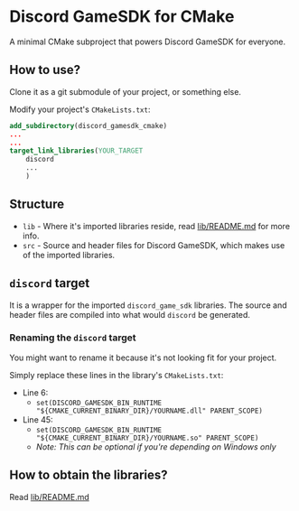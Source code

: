 # Discord GameSDK for CMake
A minimal CMake subproject that powers Discord GameSDK for everyone.

## How to use?
Clone it as a git submodule of your project, or something else.

Modify your project's `CMakeLists.txt`:
```cmake
add_subdirectory(discord_gamesdk_cmake)
... 
...
target_link_libraries(YOUR_TARGET
	discord
	...
	)
```

## Structure
 - `lib` - Where it's imported libraries reside, read [lib/README.md](lib/README.md) for more info.
 - `src` - Source and header files for Discord GameSDK, which makes use of the imported libraries.

## `discord` target
It is a wrapper for the imported `discord_game_sdk` libraries. The source and header files are compiled into what would `discord` be generated.

### Renaming the `discord` target
You might want to rename it because it's not looking fit for your project.

Simply replace these lines in the library's `CMakeLists.txt`:
- Line 6:
	- `set(DISCORD_GAMESDK_BIN_RUNTIME "${CMAKE_CURRENT_BINARY_DIR}/YOURNAME.dll" PARENT_SCOPE)`
- Line 45:
	- `set(DISCORD_GAMESDK_BIN_RUNTIME "${CMAKE_CURRENT_BINARY_DIR}/YOURNAME.so" PARENT_SCOPE)`
	- *Note: This can be optional if you're depending on Windows only*

## How to obtain the libraries?
Read [lib/README.md](lib/README.md#how-to-get-them)